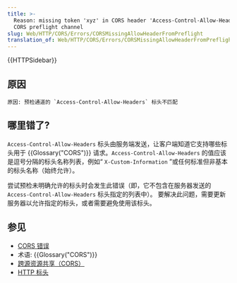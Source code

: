 ```yaml
---
title: >-
  Reason: missing token 'xyz' in CORS header 'Access-Control-Allow-Headers' from
  CORS preflight channel
slug: Web/HTTP/CORS/Errors/CORSMissingAllowHeaderFromPreflight
translation_of: Web/HTTP/CORS/Errors/CORSMissingAllowHeaderFromPreflight
---
```

{{HTTPSidebar}}

## 原因

```
原因: 预检通道的 `Access-Control-Allow-Headers` 标头不匹配
```

## 哪里错了?

`Access-Control-Allow-Headers` 标头由服务端发送，让客户端知道它支持哪些标头用于 {{Glossary("CORS")}} 请求。`Access-Control-Allow-Headers` 的值应该是逗号分隔的标头名称列表，例如“ `X-Custom-Information` ”或任何标准但非基本的标头名称（始终允许）。

尝试预检未明确允许的标头时会发生此错误（即，它不包含在服务器发送的 `Access-Control-Allow-Headers` 标头指定的列表中）。
要解决此问题，需要更新服务器以允许指定的标头，或者需要避免使用该标头。

## 参见

- [CORS 错误](/zh-CN/docs/Web/HTTP/CORS/Errors)
- 术语: {{Glossary("CORS")}}
- [跨源资源共享（CORS）](/zh-CN/docs/Web/HTTP/CORS)
- [HTTP 标头](/zh-CN/docs/Web/HTTP/Headers)
